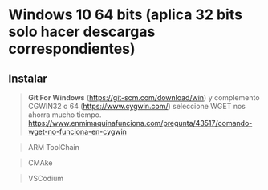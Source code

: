 # Windows 10 64 bits (aplica 32 bits solo hacer descargas correspondientes)

## Instalar 

> **Git For Windows** (https://git-scm.com/download/win)  y complemento CGWIN32 o 64 (https://www.cygwin.com/) seleccione WGET nos ahorra mucho tiempo.
https://www.enmimaquinafunciona.com/pregunta/43517/comando-wget-no-funciona-en-cygwin

> ARM ToolChain

> CMAke

> VSCodium


> 
 


